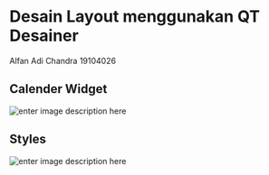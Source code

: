 # Desain Layout menggunakan QT Desainer

Alfan Adi Chandra
19104026

## Calender Widget
![enter image description here](https://i.ibb.co/pKLJyJ0/image.png)

## Styles

![enter image description here](https://i.ibb.co/YbVs53f/image.png)


